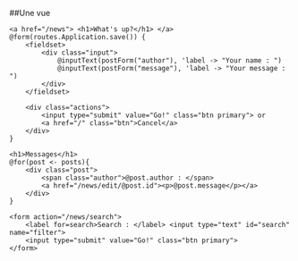 ##Une vue

	<a href="/news"> <h1>What's up?</h1> </a>    
    @form(routes.Application.save()) {
        <fieldset>
	        <div class="input">        
        	    @inputText(postForm("author"), 'label -> "Your name : ")
	            @inputText(postForm("message"), 'label -> "Your message : ")
        	</div>
        </fieldset>

        <div class="actions">
            <input type="submit" value="Go!" class="btn primary"> or 
            <a href="/" class="btn">Cancel</a> 
        </div>        
    }

	<h1>Messages</h1>
    @for(post <- posts){
    	<div class="post"> 
    		<span class="author">@post.author : </span> 
    		<a href="/news/edit/@post.id"><p>@post.message</p></a>
    	</div>
    }

	<form action="/news/search">    	        
	 	<label for=search>Search : </label> <input type="text" id="search" name="filter">        	
     	<input type="submit" value="Go!" class="btn primary">
    </form>
 
